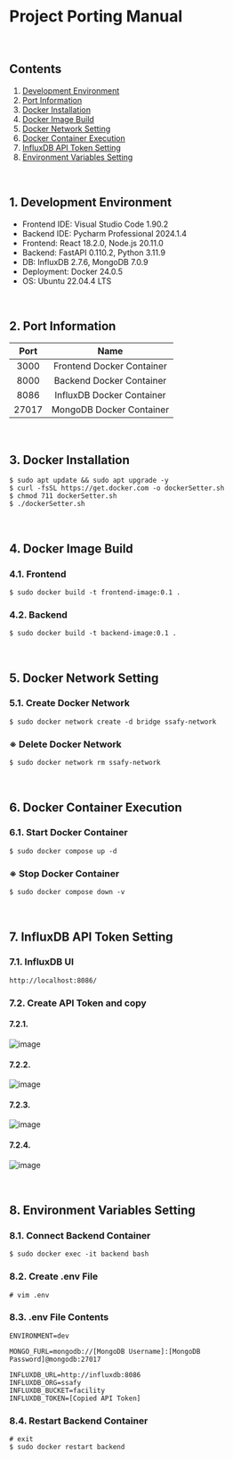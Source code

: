 # Project Porting Manual

<br>

## Contents
1. [Development Environment](#1-development-environment)
1. [Port Information](#2-port-information)
1. [Docker Installation](#3-docker-installation)
1. [Docker Image Build](#4-docker-image-build)
1. [Docker Network Setting](#5-docker-network-setting)
1. [Docker Container Execution](#6-docker-container-execution)
1. [InfluxDB API Token Setting](#7-influxdb-api-token-setting)
1. [Environment Variables Setting](#8-environment-variables-setting)

<br>

## 1. Development Environment
- Frontend IDE: Visual Studio Code 1.90.2
- Backend IDE: Pycharm Professional 2024.1.4
- Frontend: React 18.2.0, Node.js 20.11.0
- Backend: FastAPI 0.110.2, Python 3.11.9
- DB: InfluxDB 2.7.6, MongoDB 7.0.9
- Deployment: Docker 24.0.5
- OS: Ubuntu 22.04.4 LTS

<br>

## 2. Port Information
| Port | Name |
|:---:|:---:|
| 3000 | Frontend Docker Container |
| 8000 | Backend Docker Container |
| 8086 | InfluxDB Docker Container |
| 27017 | MongoDB Docker Container |

<br>

## 3. Docker Installation
```
$ sudo apt update && sudo apt upgrade -y
$ curl -fsSL https://get.docker.com -o dockerSetter.sh
$ chmod 711 dockerSetter.sh
$ ./dockerSetter.sh
```

<br>

## 4. Docker Image Build
### 4.1. Frontend
```
$ sudo docker build -t frontend-image:0.1 .
```
### 4.2. Backend
```
$ sudo docker build -t backend-image:0.1 .
```

<br>

## 5. Docker Network Setting
### 5.1. Create Docker Network
```
$ sudo docker network create -d bridge ssafy-network
```
### ※ Delete Docker Network
```
$ sudo docker network rm ssafy-network
```

<br>

## 6. Docker Container Execution
### 6.1. Start Docker Container
```
$ sudo docker compose up -d
```
### ※ Stop Docker Container
```
$ sudo docker compose down -v
```

<br>

## 7. InfluxDB API Token Setting
### 7.1. InfluxDB UI
```
http://localhost:8086/
```
### 7.2. Create API Token and copy

#### 7.2.1.<br>
![image](/uploads/4476cbce85e33c153e43a9e4cdcf1bf7/image.png)

#### 7.2.2.<br>
![image](/uploads/b47173b8000d32f4b2a489be59dadfe3/image.png)

#### 7.2.3.<br>
![image](/uploads/c12f9b18791ce76de0e0cd29c9f3ad19/image.png)

#### 7.2.4.<br>
![image](/uploads/7abfa5204b71e79688619c526bdef406/image.png)

<br>

## 8. Environment Variables Setting
### 8.1. Connect Backend Container
```
$ sudo docker exec -it backend bash
```
### 8.2. Create .env File
```
# vim .env
```
### 8.3. .env File Contents
```
ENVIRONMENT=dev

MONGO_FURL=mongodb://[MongoDB Username]:[MongoDB Password]@mongodb:27017

INFLUXDB_URL=http://influxdb:8086
INFLUXDB_ORG=ssafy
INFLUXDB_BUCKET=facility
INFLUXDB_TOKEN=[Copied API Token]
```
### 8.4. Restart Backend Container
```
# exit
$ sudo docker restart backend
```
